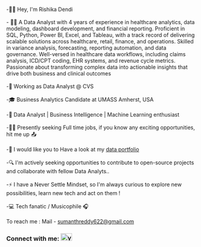 

<!--
**rishika0199/rishika0199** is a ✨ _special_ ✨ repository because its `README.md` (this file) appears on your GitHub profile.

Here are some ideas to get you started:
    
- 🔭 I’m currently working on ...
- 🌱 I’m currently learning ...
- 👯 I’m looking to collaborate on ...
- 🤔 I’m looking for help with ...
- 💬 Ask me about ...
- 📫 How to reach me: ...
- 😄 Pronouns: ...
- ⚡ Fun fact: ...
-->

-👋🏽 Hey, I'm Rishika Dendi
<br><br> - 🤝🏽 A Data Analyst with 4 years of experience in healthcare analytics, data modeling, dashboard development, and financial reporting. Proficient in SQL, Python, Power BI, Excel, and Tableau, with a track record of delivering scalable solutions across healthcare, retail, finance, and operations. Skilled in variance analysis, forecasting, reporting automation, and data governance. Well-versed in healthcare data workflows, including claims analysis, ICD/CPT coding, EHR systems, and revenue cycle metrics. Passionate about transforming complex data into actionable insights that drive both business and clinical outcomes
<br><br> -💼 Working as Data Analyst @ CVS <br><br> -🎓 Business Analytics Candidate at UMASS Amherst, USA <br><br> -🚀 Data Analyst | Business Intelligence | Machine Learning enthusiast <br><br>-🕵️‍♂️ Presently seeking Full time jobs, if you know any exciting opportunities, hit me up 📤<br><br>
-👀 I would like you to Have a look at my <a href="https://sumanthchilupuri.github.io/">data portfolio</a><br><br>-🔍 I'm actively seeking opportunities to contribute to open-source projects and collaborate with fellow Data Analyts..<br><br>-⚡ I have a Never Settle Mindset, so I'm always curious to explore new possibilities, learn new tech and act on them !<br><br> -💻 Tech fanatic / Musicophile 🎧<br><br>To reach me : Mail - sumanthreddy622@gmail.com

<h3 align="left">Connect with me: <a href="https://www.linkedin.com/in/rishikadendi-/" target="blank"><img align="" src="https://raw.githubusercontent.com/rahuldkjain/github-profile-readme-generator/master/src/images/icons/Social/linked-in-alt.svg" alt="yashwanth nomula" height="20" width="30" /></a></h3>
<p align="left">
<!-- <a href="https://www.hackerrank.com/yashwanth_nomul1" target="blank"><img align="center" src="https://raw.githubusercontent.com/rahuldkjain/github-profile-readme-generator/master/src/images/icons/Social/hackerrank.svg" alt="yashwanth_nomul1" height="30" width="40" /></a>
<a href="https://www.leetcode.com/yashwanth_nomula" target="blank"><img align="center" src="https://raw.githubusercontent.com/rahuldkjain/github-profile-readme-generator/master/src/images/icons/Social/leet-code.svg" alt="yashwanth_nomula" height="30" width="40" /></a> -->
</p>

